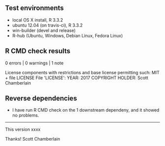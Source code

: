 ## Test environments

* local OS X install, R 3.3.2
* ubuntu 12.04 (on travis-ci), R 3.3.2
* win-builder (devel and release)
* R-hub (Ubuntu, Windows, Debian Linux, Fedora Linux)

## R CMD check results

0 errors | 0 warnings | 1 note

License components with restrictions and base license permitting such:
   MIT + file LICENSE
 File 'LICENSE':
   YEAR: 2017
   COPYRIGHT HOLDER: Scott Chamberlain

## Reverse dependencies

* I have run R CMD check on the 1 downstream dependeny, and 
it showed no problems.

---

This version xxxx

Thanks! 
Scott Chamberlain
